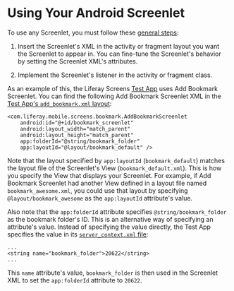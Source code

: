 # Using Your Android Screenlet

To use any Screenlet, you must follow these 
[general steps](/develop/tutorials/-/knowledge_base/7-0/using-screenlets-in-android-apps): 

1. Insert the Screenlet's XML in the activity or fragment layout you want the 
   Screenlet to appear in. You can fine-tune the Screenlet's behavior by setting 
   the Screenlet XML's attributes. 

2. Implement the Screenlet's listener in the activity or fragment class. 

As an example of this, the Liferay Screens 
[Test App](https://github.com/liferay/liferay-screens/tree/master/android/samples/test-app) 
uses Add Bookmark Screenlet. You can find the following Add Bookmark Screenlet 
XML in the 
[Test App's `add_bookmark.xml` layout](https://github.com/liferay/liferay-screens/blob/master/android/samples/test-app/src/main/res/layout/add_bookmark.xml): 

    <com.liferay.mobile.screens.bookmark.AddBookmarkScreenlet
        android:id="@+id/bookmark_screenlet"
        android:layout_width="match_parent"
        android:layout_height="match_parent"
        app:folderId="@string/bookmark_folder"
        app:layoutId="@layout/bookmark_default" />

Note that the layout specified by `app:layoutId` (`bookmark_default`) 
matches the layout file of the Screenlet's View (`bookmark_default.xml`). This 
is how you specify the View that displays your Screenlet. For example, if Add 
Bookmark Screenlet had another View defined in a layout file named 
`bookmark_awesome.xml`, you could use that layout by specifying 
`@layout/bookmark_awesome` as the `app:layoutId` attribute's value. 

Also note that the `app:folderId` attribute specifies 
`@string/bookmark_folder` as the bookmark folder's ID. This is an alternative 
way of specifying an attribute's value. Instead of specifying the value 
directly, the Test App specifies the value in its 
[`server_context.xml` file](https://github.com/liferay/liferay-screens/blob/master/android/samples/test-app/src/main/res/values/server_context.xml#L23-L24): 

    ...
	<string name="bookmark_folder">20622</string>
	...

This `name` attribute's value, `bookmark_folder` is then used in the Screenlet 
XML to set the `app:folderId` attribute to `20622`. 
